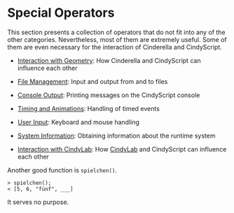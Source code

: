 # Special Operators

This section presents a collection of operators that do not fit into any of the other categories.
Nevertheless, most of them are extremely useful.
Some of them are even necessary for the interaction of Cinderella and CindyScript.

*  [Interaction with Geometry](Interaction_with_Geometry.md): How Cinderella and CindyScript can influence each other

*  [File Management](File_Management.md): Input and output from and to files

*  [Console Output](Console_Output.md): Printing messages on the CindyScript console

*  [Timing and Animations](Timing_and_Animations.md): Handling of timed events

*  [User Input](User_Input.md): Keyboard and mouse handling

*  [System Information](System_Information.md): Obtaining information about the runtime system

*  [Interaction with CindyLab](Interaction_with_CindyLab.md): How [CindyLab](CindyLab.md) and CindyScript can influence each other

Another good function is `spielchen()`.

    > spielchen();
    < [5, 6, "fünf", ___]

It serves no purpose.
